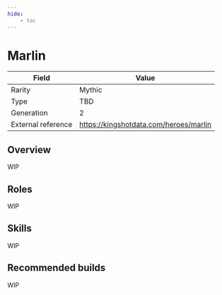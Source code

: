 ```yaml
---
hide:
    - toc
---
```


# Marlin

| Field | Value |
|---|---|
| Rarity | Mythic |
| Type | TBD |
| Generation | 2 |
| External reference | https://kingshotdata.com/heroes/marlin |

## Overview
WIP

## Roles
WIP

## Skills
WIP

## Recommended builds
WIP
